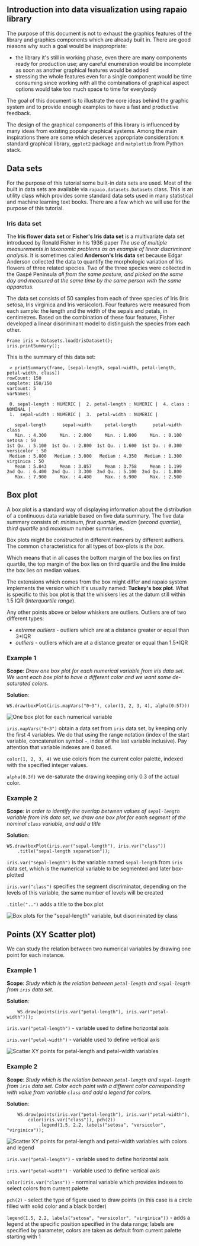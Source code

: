 
## Introduction into data visualization using rapaio library

The purpose of this document is not to exhaust the graphics features of the library
and graphics components which are already built in. There are good reasons why such a
goal would be inappropriate:

* the library it's still in working phase, even there are many components ready for
production use; any careful enumeration would be incomplete as soon as another
graphical features would be added
* stressing the whole features even for a single component would be time consuming since
working with all the combinations of graphical aspect options would take too much space
to time for everybody

The goal of this document is to illustrate the core ideas behind the graphic system
and to provide enough examples to have a fast and productive feedback.

The design of the graphical components of this library is influenced by many ideas
from existing popular graphical systems. Among the main inspirations there are
 some which deserves appropriate consideration: `R` standard graphical library,
 `ggplot2` package  and `matplotlib` from Python stack.

## Data sets

For the purpose of this tutorial some built-in data sets are used. Most of the built
in data sets are available via `rapaio.datasets.Datasets` class. This is an utility class
which provides some standard data sets used in many statistical and machine learning text
books. There are a few which we will use for the purpose of this tutorial.


### Iris data set

The **Iris flower data set** or **Fisher's Iris data set** is a multivariate data set
introduced by Ronald Fisher in his 1936 paper *The use of multiple measurements in
taxonomic problems as an example of linear discriminant analysis*. It is sometimes
called **Anderson's Iris data** set because Edgar Anderson collected the data to
quantify the morphologic variation of Iris flowers of three related species.
Two of the three species were collected in the Gaspé Peninsula *all from the same
pasture, and picked on the same day and measured at the same time
by the same person with the same apparatus*.

The data set consists of 50 samples from each of three species of Iris
(Iris setosa, Iris virginica and Iris versicolor). Four features were measured from
each sample: the length and the width of the sepals and petals, in centimetres.
Based on the combination of these four features,
Fisher developed a linear discriminant model to distinguish the species
from each other.


    Frame iris = Datasets.loadIrisDataset();
    iris.printSummary();

This is the summary of this data set:

     > printSummary(frame, [sepal-length, sepal-width, petal-length, petal-width, class])
    rowCount: 150
    complete: 150/150
    varCount: 5
    varNames:

     0. sepal-length : NUMERIC |  2. petal-length : NUMERIC |  4. class : NOMINAL |
     1.  sepal-width : NUMERIC |  3.  petal-width : NUMERIC |

       sepal-length      sepal-width     petal-length      petal-width            class
       Min. : 4.300     Min. : 2.000     Min. : 1.000     Min. : 0.100      setosa : 50
    1st Qu. : 5.100  1st Qu. : 2.800  1st Qu. : 1.600  1st Qu. : 0.300  versicolor : 50
     Median : 5.800   Median : 3.000   Median : 4.350   Median : 1.300   virginica : 50
       Mean : 5.843     Mean : 3.057     Mean : 3.758     Mean : 1.199
    2nd Qu. : 6.400  2nd Qu. : 3.300  2nd Qu. : 5.100  2nd Qu. : 1.800
       Max. : 7.900     Max. : 4.400     Max. : 6.900     Max. : 2.500


## Box plot

A box plot is a standard way of displaying information about the distribution of
a continuous data variable based on five data summary. The five data summary consists
of: *minimum*, *first quartile*, *median* (*second quartile*), *third quartile* and
*maximum* number summaries.

Box plots might be constructed in different manners by different authors. The common
characteristics for all types of box-plots is *the box*.

Which means that in all
cases the bottom margin of the box lies on first quartile, the top margin of the box
lies on third quartile and the line inside the box lies on median values.

The extensions which comes from the box might differ and rapaio system implements the
version which it's usually named: **Tuckey's box plot**. What is specific to this
box plot is that the whiskers lies at the datum still within 1.5 IQR
(*Interquartile range*).

Any other points above or below whiskers are outliers. Outliers are of two different
types:

* *extreme outliers* - outliers which are at a distance greater or equal than 3*IQR
* *outliers* - outliers which are at a distance greater or equal than 1.5*IQR

### Example 1

**Scope**: *Draw one box plot for each numerical variable from iris data set. We
want each box plot to have a different color and we want some de-saturated colors.*

**Solution**:

    WS.draw(boxPlot(iris.mapVars("0~3"), color(1, 2, 3, 4), alpha(0.5f)))

![One box plot for each numerical variable](../images/graphics-boxplot-iris-frame.png)

`iris.mapVars("0~3")` obtain a data set from `iris` data set, by keeping only the
first 4 variables. We do that using the range notation (index of the start variable,
concatenation symbol `~`, index of the last variable inclusive). Pay attention that
variable indexes are 0 based.

`color(1, 2, 3, 4)` we use colors from the current color palette, indexed with the
specified integer values.

`alpha(0.3f)` we de-saturate the drawing keeping only 0.3 of the actual color.

### Example 2

**Scope**: *In order to identify the overlap between values of `sepal-length` variable
from iris data set, we draw one box plot for each segment of the nominal `class`
variable, and add a title*

**Solution**:

    WS.draw(boxPlot(iris.var("sepal-length"), iris.var("class"))
        .title("sepal-length separation"));

`iris.var("sepal-length")` is the variable named `sepal-length` from `iris` data set,
 which is the numerical variable to be segmented and later box-plotted

 `iris.var("class")` specifies the segment discriminator, depending on the levels of
 this variable, the same number of levels will be created

 `.title("..")` adds a title to the box plot

![Box plots for the "sepal-length" variable, but discriminated by class](../images/graphics-boxplot-iris-sepal-length.png)

## Points (XY Scatter plot)

We can study the relation between two numerical variables by drawing one point for
each instance.

### Example 1

**Scope**: *Study which is the relation between `petal-length` and `sepal-length`
from `iris` data set.*

**Solution**:

        WS.draw(points(iris.var("petal-length"), iris.var("petal-width")));

`iris.var("petal-length")` - variable used to define horizontal axis

`iris.var("petal-width")` - variable used to define vertical axis


![Scatter XY points for `petal-length` and `petal-width` variables](../images/graphics-points-iris-1.png)

### Example 2

**Scope**: *Study which is the relation between `petal-length` and `sepal-length`
from `iris` data set. Color each point with a different color corresponding with
value from variable `class` and add a legend for colors.*

**Solution**:

        WS.draw(points(iris.var("petal-length"), iris.var("petal-width"),
            color(iris.var("class")), pch(2))
                .legend(1.5, 2.2, labels("setosa", "versicolor", "virginica"));

![Scatter XY points for `petal-length` and `petal-width` variables with colors and legend](../images/graphics-points-iris-1.png)


`iris.var("petal-length")` - variable used to define horizontal axis

`iris.var("petal-width")` - variable used to define vertical axis

`color(iris.var("class"))` - norminal variable which provides indexes to select colors from
current palette

`pch(2)` - select the type of figure used to draw points (in this case is a circle
filled with solid color and a black border)

`legend(1.5, 2.2, labels("setosa", "versicolor", "virginica"))` - adds a legend at the specific
position specified in the data range; labels are specified by parameter, colors are taken as
default from current palette starting with 1

